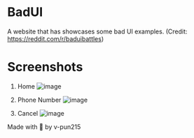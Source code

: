 # BadUI
A website that has showcases some bad UI examples. (Credit: https://reddit.com/r/baduibattles)

# Screenshots
1. Home
![image](https://github.com/user-attachments/assets/3fbdb130-d5d5-44d7-8d2c-ab1b3dbd6d7b)

2. Phone Number
![image](https://github.com/user-attachments/assets/8fe26cad-da16-4661-afc8-5c8a5a189b86)

3. Cancel
![image](https://github.com/user-attachments/assets/1b3f3c01-1510-48ae-aef1-0ebcb8d5b8ca)

Made with 💚 by v-pun215

